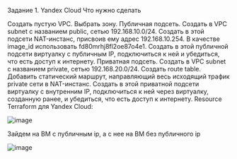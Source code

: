 Задание 1. Yandex Cloud
Что нужно сделать

Создать пустую VPC. Выбрать зону.
Публичная подсеть.
Создать в VPC subnet с названием public, сетью 192.168.10.0/24.
Создать в этой подсети NAT-инстанс, присвоив ему адрес 192.168.10.254. В качестве image_id использовать fd80mrhj8fl2oe87o4e1.
Создать в этой публичной подсети виртуалку с публичным IP, подключиться к ней и убедиться, что есть доступ к интернету.
Приватная подсеть.
Создать в VPC subnet с названием private, сетью 192.168.20.0/24.
Создать route table. Добавить статический маршрут, направляющий весь исходящий трафик private сети в NAT-инстанс.
Создать в этой приватной подсети виртуалку с внутренним IP, подключиться к ней через виртуалку, созданную ранее, и убедиться, что есть доступ к интернету.
Resource Terraform для Yandex Cloud:




![image](https://github.com/YagudinTimur/devops-netelogy/assets/42189764/530845a4-6c27-4419-9d63-b5ae5804ba9c)

Зайдем на ВМ с публичным ip, а с нее на ВМ без публичного ip 

![image](https://github.com/YagudinTimur/devops-netelogy/assets/42189764/a2334d5a-199e-4f32-9178-e672c2329b2f)
